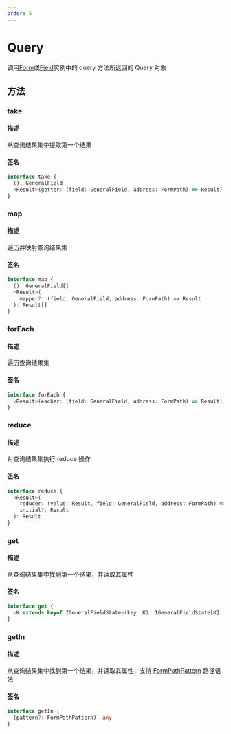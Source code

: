 ```yaml
---
order: 5
---
```


# Query

调用[Form](/api/models/form#query)或[Field](/api/models/field#query)实例中的 query 方法所返回的 Query 对象

## 方法

### take

#### 描述

从查询结果集中提取第一个结果

#### 签名

```ts
interface take {
  (): GeneralField
  <Result>(getter: (field: GeneralField, address: FormPath) => Result): Result
}
```

### map

#### 描述

遍历并映射查询结果集

#### 签名

```ts
interface map {
  (): GeneralField[]
  <Result>(
    mapper?: (field: GeneralField, address: FormPath) => Result
  ): Result[]
}
```

### forEach

#### 描述

遍历查询结果集

#### 签名

```ts
interface forEach {
  <Result>(eacher: (field: GeneralField, address: FormPath) => Result): void
}
```

### reduce

#### 描述

对查询结果集执行 reduce 操作

#### 签名

```ts
interface reduce {
  <Result>(
    reducer: (value: Result, field: GeneralField, address: FormPath) => Result,
    initial?: Result
  ): Result
}
```

### get

#### 描述

从查询结果集中找到第一个结果，并读取其属性

#### 签名

```ts
interface get {
  <K extends keyof IGeneralFieldState>(key: K): IGeneralFieldState[K]
}
```

### getIn

#### 描述

从查询结果集中找到第一个结果，并读取其属性，支持 [FormPathPattern](/api/entry/form-path#formpathpattern) 路径语法

#### 签名

```ts
interface getIn {
  (pattern?: FormPathPattern): any
}
```
